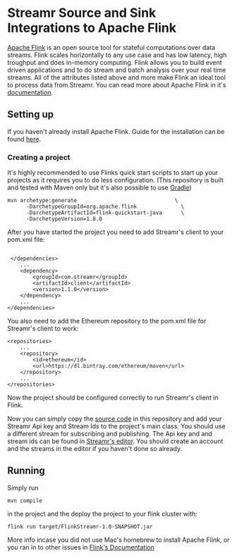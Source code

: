 # Streamr Source and Sink Integrations to Apache Flink
[Apache Flink](https://flink.apache.org/) is an open source tool for stateful computations over data streams. Flink scales horizontally to any use case and has low latency, high troughput and does in-memory computing. Flink allows you to build event driven applications and to do stream and batch analysis over your real time streams. All of the attributes listed above and more make Flink an ideal tool to process data from Streamr. You can read more about Apache Flink in it's [documentation](https://ci.apache.org/projects/flink/flink-docs-release-1.8/).

## Setting up

If you haven't already install Apache Flink. Guide for the installation can be found [here](https://ci.apache.org/projects/flink/flink-docs-release-1.8/tutorials/local_setup.html).

### Creating a project

It's highly recommended to use Flinks quick start scripts to start up your projects as it requires you to do less configuration. (This repository is built and tested with Maven only but it's also possible to use [Gradle](https://ci.apache.org/projects/flink/flink-docs-release-1.8/dev/projectsetup/java_api_quickstart.html#gradle))


```
mvn archetype:generate                               \
      -DarchetypeGroupId=org.apache.flink              \
      -DarchetypeArtifactId=flink-quickstart-java      \
      -DarchetypeVersion=1.8.0
```

After you have started the project you need to add Streamr's client to your pom.xml file:

```	

 </dependencies>
    ...
    <dependency>
        <groupId>com.streamr</groupId>
        <artifactId>client</artifactId>
        <version>1.1.0</version>
    </dependency>
    ...
</dependencies>
```

You also need to add the Ethereum repository to the pom.xml file for Streamr's client to work:
```
<repositories>
    ...
    <repository>
        <id>ethereum</id>
        <url>https://dl.bintray.com/ethereum/maven</url>
    </repository>
    ...
</repositories>
```

Now the project should be configured correctly to run Streamr's client in Flink.

Now you can simply copy the [source code](./src/main/java/FlinkStreamr) in this repository and add your Streamr Api key and Stream Ids to the project's main class. You should use a different stream for subscribing and publishing. The Api key and and stream ids can be found in [Streamr's editor](www.streamr.com). You should create an account and the streams in the editor if you haven't done so already.

## Running

Simply run 
```
mvn compile
```
in the project and the deploy the project to your flink cluster with: 

```
flink run target/FlinkStreamr-1.0-SNAPSHOT.jar
```

More info incase you did not use Mac's homebrew to install Apache Flink, or you ran in to other issues in [Flink's Documentation](https://ci.apache.org/projects/flink/flink-docs-release-1.8/tutorials/local_setup.html#run-the-example)
